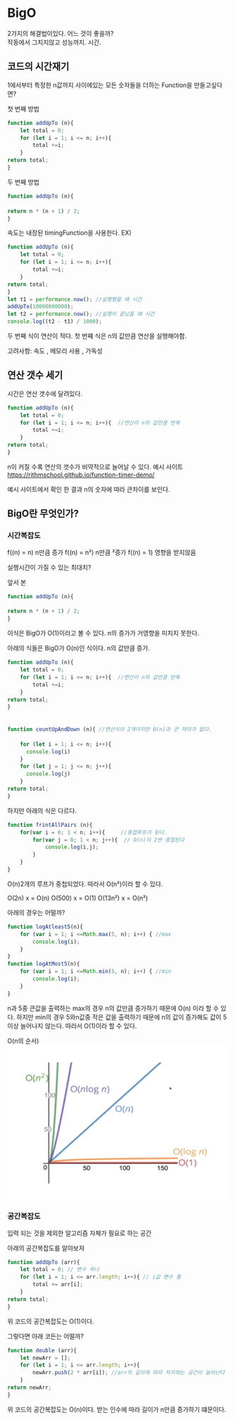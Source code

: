 # BigO

2가지의 해결법이있다. 어느 것이 좋을까?  
작동에서 그치지않고 성능까지.
시간.

## 코드의 시간재기

1에서부터 특정한 n값까지 사이에있는 모든 숫자들을 더하는 Function을 만들고싶다면?

첫 번째 방법

```.js
function addUpTo (n){
    let total = 0;
    for (let i = 1; i <= n; i++){
        total +=i;
    }
return total;
}
```

두 번째 방법

```.js
function addUpTo (n){

return n * (n + 1) / 2;
}
```

속도는 내장된 timingFunction을 사용한다.
EX)

```.js
function addUpTo (n){
    let total = 0;
    for (let i = 1; i <= n; i++){
        total +=i;
    }
return total;
}
let t1 = performance.now(); //실행했을 때 시간
addUpTo(10000000000);
let t2 = performance.now(); //실행이 끝났을 때 시간
console.log((t2 - t1) / 1000);

```

두 번째 식이 연산이 적다.
첫 번째 식은 n의 값만큼 연산을 실행해야함.

고려사항: 속도 , 메모리 사용 , 가독성

## 연산 갯수 세기

시간은 연산 갯수에 달려있다.

```.js
function addUpTo (n){
    let total = 0;
    for (let i = 1; i <= n; i++){  //연산이 n의 값만큼 반복
        total +=i;
    }
return total;
}

```

n이 커질 수록 연산의 갯수가 비약적으로 늘어날 수 있다.
예시 사이트  
https://rithmschool.github.io/function-timer-demo/

예시 사이트에서 확인 한 결과 n의 숫자에 따라 큰차이를 보인다.

## BigO란 무엇인가?

### 시간복잡도

f((n) = n) n만큼 증가
f((n) = n²) n만큼 ²증가
f((n) = 1) 영향을 받지않음

실행시간이 가질 수 있는 최대치?

앞서 본

```.js
function addUpTo (n){

return n * (n + 1) / 2;
}
```

이식은 BigO가 O(1)이라고 볼 수 있다. n의 증가가 거영향을 미치지 못한다.

아래의 식들은 BigO가 O(n)인 식이다. n의 값만큼 증가.

```.js
function addUpTo (n){
    let total = 0;
    for (let i = 1; i <= n; i++){  //연산이 n의 값만큼 반복
        total +=i;
    }
return total;
}


function countUpAndDown (n){ //연산식이 2개이지만 O(n)과 큰 차이가 없다.

    for (let i = 1; i <= n; i++){
      console.log(i)
    }
    for (let j = 1; j <= n; j++){
      console.log(j)
    }
return total;
}
```

하지만 아래의 식은 다르다.

```.js
function frintAllPairs (n){
    for(var i = 0; 1 < n; i++){     //중첩루프가 된다.
        for(var j = 0; 1 < n; j++){  // O(n)이 2번 중첩된다
            console.log(i,j);
        }
    }
}
```

O(n)2개의 루프가 중첩되었다. 따라서 O(n²)이라 할 수 있다.

O(2n) x = O(n)
O(500) x = O(1)
O(13n²) x = O(n²)

아래의 경우는 어떨까?

```.js
function logAtleast5(n){
    for (var i = 1; i <=Math.max(5, n); i++) { //max
        console.log(i);
    }
}
function logAtMost5(n){
    for (var i = 1; i <=Math.min(5, n); i++) { //min
        console.log(i);
    }
}
```

n과 5중 큰값을 출력하는 max의 경우 n의 값만큼 증가하기 때문에 O(n) 이라 할 수 있다.
하지만 min의 경우 5와n값중 작은 값을 출력하기 때문에 n의 값이 증가해도 값이 5이상 늘어나지 않는다. 따라서 O(1)이라 할 수 있다.

O(n의 순서)  
![alt text](image.png)

### 공간복잡도

입력 되는 것을 제외한 알고리즘 자체가 필요로 하는 공간

아래의 공간복잡도를 알아보자

```.js
function addUpTo (arr){
    let total = 0; // 변수 하나
    for (let i = 1; i <= arr.length; i++){ // i값 변수 둘
        total += arr[i];
    }
return total;
}
```

위 코드의 공간복잡도는 O(1)이다.

그렇다면 아래 코든는 어떨까?

```.js
function double (arr){
    let newArr = [];
    for (let i = 1; i <= arr.length; i++){
        newArr.push(2 * arr[i]); //arr의 길이에 따라 차지하는 공간이 늘어난다
    }
return newArr;
}
```

위 코드의 공간복잡도는 O(n)이다. 받는 인수에 따라 길이가 n만큼 증가하기 떄문이다.
